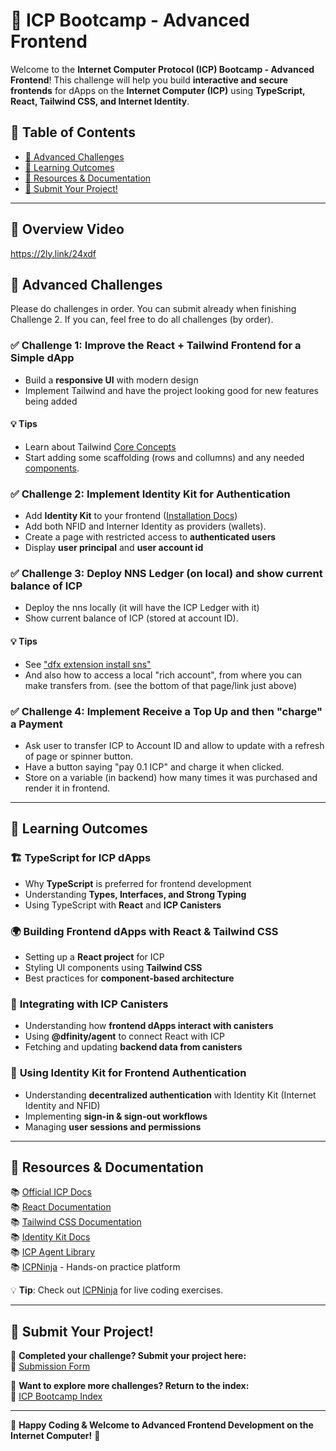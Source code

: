 # 🚀 ICP Bootcamp - Advanced Frontend

Welcome to the **Internet Computer Protocol (ICP) Bootcamp - Advanced Frontend**! This challenge will help you build **interactive and secure frontends** for dApps on the **Internet Computer (ICP)** using **TypeScript, React, Tailwind CSS, and Internet Identity**.

## 📜 Table of Contents

- [🎯 Advanced Challenges](#-advanced-challenges)
- [📖 Learning Outcomes](#-learning-outcomes)
- [🔗 Resources & Documentation](#-resources--documentation)
- [📩 Submit Your Project!](#-submit-your-project)

---

## 🎥 Overview Video
https://2ly.link/24xdf

## 🎯 Advanced Challenges

Please do challenges in order. You can submit already when finishing Challenge 2. If you can, feel free to do all challenges (by order).

### ✅ **Challenge 1: Improve the React + Tailwind Frontend for a Simple dApp**

- Build a **responsive UI** with modern design
- Implement Tailwind and have the project looking good for new features being added

#### 💡 Tips

- Learn about Tailwind [Core Concepts](https://tailwindcss.com/docs/styling-with-utility-classes)
- Start adding some scaffolding (rows and collumns) and any needed [components](https://tailwindui.com/components).

### ✅ **Challenge 2: Implement Identity Kit for Authentication**

- Add **Identity Kit** to your frontend ([Installation Docs](https://docs.identitykit.xyz/getting-started/installation))
- Add both NFID and Interner Identity as providers (wallets).
- Create a page with restricted access to **authenticated users**
- Display **user principal** and **user account id**

### ✅ **Challenge 3: Deploy NNS Ledger (on local) and show current balance of ICP**

- Deploy the nns locally (it will have the ICP Ledger with it)
- Show current balance of ICP (stored at account ID).

#### 💡 Tips
- See ["dfx extension install sns"](https://internetcomputer.org/docs/current/developer-docs/developer-tools/cli-tools/cli-reference/dfx-nns/#dfx-nns-install)
- And also how to access a local "rich account", from where you can make transfers from. (see the bottom of that page/link just above)

### ✅ **Challenge 4: Implement Receive a Top Up and then "charge" a Payment**

- Ask user to transfer ICP to Account ID and allow to update with a refresh of page or spinner button.
- Have a button saying "pay 0.1 ICP" and charge it when clicked.
- Store on a variable (in backend) how many times it was purchased and render it in frontend.

---

## 📖 Learning Outcomes

### 🏗️ **TypeScript for ICP dApps**

- Why **TypeScript** is preferred for frontend development
- Understanding **Types, Interfaces, and Strong Typing**
- Using TypeScript with **React** and **ICP Canisters**

### 🌍 **Building Frontend dApps with React & Tailwind CSS**

- Setting up a **React project** for ICP
- Styling UI components using **Tailwind CSS**
- Best practices for **component-based architecture**

### 🔗 **Integrating with ICP Canisters**

- Understanding how **frontend dApps interact with canisters**
- Using **@dfinity/agent** to connect React with ICP
- Fetching and updating **backend data from canisters**

### 🔐 **Using Identity Kit for Frontend Authentication**

- Understanding **decentralized authentication** with Identity Kit (Internet Identity and NFID)
- Implementing **sign-in & sign-out workflows**
- Managing **user sessions and permissions**

---

## 🔗 Resources & Documentation

📚 [Official ICP Docs](https://internetcomputer.org/docs)  
📚 [React Documentation](https://react.dev/learn)  
📚 [Tailwind CSS Documentation](https://tailwindcss.com/docs)  
📚 [Identity Kit Docs](https://docs.identitykit.xyz/)  
📚 [ICP Agent Library](https://www.npmjs.com/package/@dfinity/agent)  
📚 [ICPNinja](https://icp.ninja/) - Hands-on practice platform

💡 **Tip**: Check out [ICPNinja](https://icp.ninja/) for live coding exercises.

---

## 📩 Submit Your Project!

🎯 **Completed your challenge? Submit your project here:**  
📢 [Submission Form](https://docs.google.com/forms/d/e/1FAIpQLSfRDeUw9sckd9vVmfb9gQKs4btvZRlHLTNBTgN57HdxEnge2w/viewform?usp=dialog)

📌 **Want to explore more challenges? Return to the index:**  
🔗 [ICP Bootcamp Index](https://github.com/pt-icp-hub/ICP-Bootcamp-Index?tab=readme-ov-file)

---

🚀 **Happy Coding & Welcome to Advanced Frontend Development on the Internet Computer!** 🚀
